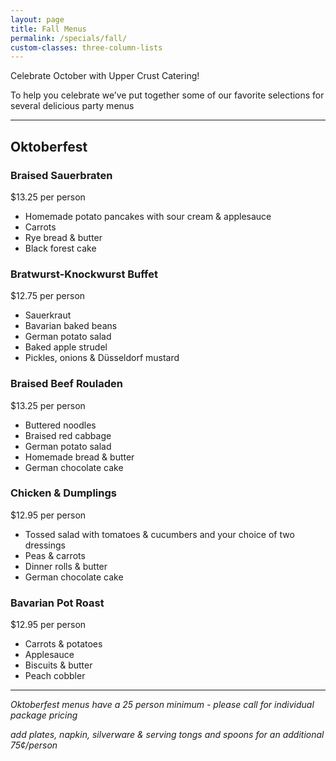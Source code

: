 ```yaml
---
layout: page
title: Fall Menus
permalink: /specials/fall/
custom-classes: three-column-lists
---
```


Celebrate October with Upper Crust Catering!

To help you celebrate we’ve put together some of our favorite selections for
several delicious party menus

***

## Oktoberfest

### Braised Sauerbraten

$13.25 per person

- Homemade potato pancakes with sour cream & applesauce
- Carrots
- Rye bread & butter
- Black forest cake

### Bratwurst-Knockwurst Buffet

$12.75 per person

- Sauerkraut
- Bavarian baked beans
- German potato salad
- Baked apple strudel
- Pickles, onions & Düsseldorf mustard

### Braised Beef Rouladen

$13.25 per person

- Buttered noodles
- Braised red cabbage
- German potato salad
- Homemade bread & butter
- German chocolate cake

### Chicken & Dumplings

$12.95 per person

- Tossed salad with tomatoes & cucumbers and your choice of two dressings
- Peas & carrots
- Dinner rolls & butter
- German chocolate cake

### Bavarian Pot Roast

$12.95 per person

- Carrots & potatoes
- Applesauce
- Biscuits & butter
- Peach cobbler

* * *

*Oktoberfest menus have a 25 person minimum - please call for individual
package pricing*

*add plates, napkin, silverware & serving tongs and spoons for an additional
75¢/person*
